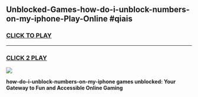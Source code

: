 
## Unblocked-Games-how-do-i-unblock-numbers-on-my-iphone-Play-Online #qiais
<h3>
<a href="https://news.freeplayer.one?title=how-do-i-unblock-numbers-on-my-iphone&ref=3">CLICK TO PLAY</a></h3>
<hr>

<h3>
<a href="https://news.freeplayer.one?title=how-do-i-unblock-numbers-on-my-iphone&ref=3">CLICK 2 PLAY</a>
  
</h3>

<a href="https://news.freeplayer.one?title=how-do-i-unblock-numbers-on-my-iphone&ref=3"><img src="https://clearcache.store/games.png"></a>


**how-do-i-unblock-numbers-on-my-iphone games unblocked: Your Gateway to Fun and Accessible Online Gaming**
